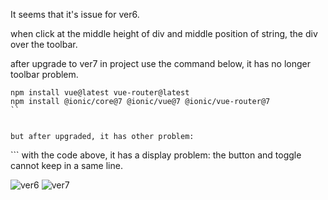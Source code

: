 It seems that it's issue for ver6.

when click at the middle height of div and middle position of string, the div over the toolbar.

after upgrade to ver7 in project use the command below, it has no longer toolbar problem.

```
npm install vue@latest vue-router@latest
npm install @ionic/core@7 @ionic/vue@7 @ionic/vue-router@7
``


but after upgraded, it has other problem:
```
<template>
  <ion-page>
    <ion-header>
      <ion-toolbar>
        <ion-item>
          <ion-button>AAA</ion-button>
          <ion-button>AAA</ion-button>
          <ion-button>AAA</ion-button>
          <ion-button>AAA</ion-button>
          <ion-toggle>TTT</ion-toggle>
        </ion-item>
      </ion-toolbar>
    </ion-header>
    <ion-content :fullscreen="true">
      <ion-header collapse="condense">
        <ion-toolbar>
          <ion-title size="large">Tab 2</ion-title>
        </ion-toolbar>
      </ion-header>

    </ion-content>
  </ion-page>
</template>
```
with the code above, it has a display problem: the button and toggle cannot keep in a same line.

![ver6](issue_images/toggle_with_button_1.png)
![ver7](issue_images/toggle_with_button_2.png)
